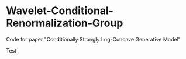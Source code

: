 # Wavelet-Conditional-Renormalization-Group
Code for paper "Conditionally Strongly Log-Concave Generative Model"

Test
